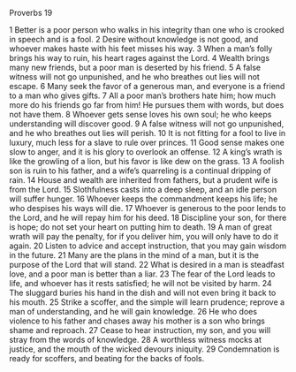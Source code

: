 Proverbs 19

1	Better is a poor person who walks in his integrity than one who is crooked in speech and is a fool.
2	Desire without knowledge is not good, and whoever makes haste with his feet misses his way.
3	When a man’s folly brings his way to ruin, his heart rages against the Lord.
4	Wealth brings many new friends, but a poor man is deserted by his friend.
5	A false witness will not go unpunished, and he who breathes out lies will not escape.
6	Many seek the favor of a generous man, and everyone is a friend to a man who gives gifts.
7	All a poor man’s brothers hate him; how much more do his friends go far from him! He pursues them with words, but does not have them.
8	Whoever gets sense loves his own soul; he who keeps understanding will discover good.
9	A false witness will not go unpunished, and he who breathes out lies will perish.
10	It is not fitting for a fool to live in luxury, much less for a slave to rule over princes.
11	Good sense makes one slow to anger, and it is his glory to overlook an offense.
12	A king’s wrath is like the growling of a lion, but his favor is like dew on the grass.
13	A foolish son is ruin to his father, and a wife’s quarreling is a continual dripping of rain.
14	House and wealth are inherited from fathers, but a prudent wife is from the Lord.
15	Slothfulness casts into a deep sleep, and an idle person will suffer hunger.
16	Whoever keeps the commandment keeps his life; he who despises his ways will die.
17	Whoever is generous to the poor lends to the Lord, and he will repay him for his deed.
18	Discipline your son, for there is hope; do not set your heart on putting him to death.
19	A man of great wrath will pay the penalty, for if you deliver him, you will only have to do it again.
20	Listen to advice and accept instruction, that you may gain wisdom in the future.
21	Many are the plans in the mind of a man, but it is the purpose of the Lord that will stand.
22	What is desired in a man is steadfast love, and a poor man is better than a liar.
23	The fear of the Lord leads to life, and whoever has it rests satisfied; he will not be visited by harm.
24	The sluggard buries his hand in the dish and will not even bring it back to his mouth.
25	Strike a scoffer, and the simple will learn prudence; reprove a man of understanding, and he will gain knowledge.
26	He who does violence to his father and chases away his mother is a son who brings shame and reproach.
27	Cease to hear instruction, my son, and you will stray from the words of knowledge.
28	A worthless witness mocks at justice, and the mouth of the wicked devours iniquity.
29	Condemnation is ready for scoffers, and beating for the backs of fools.

